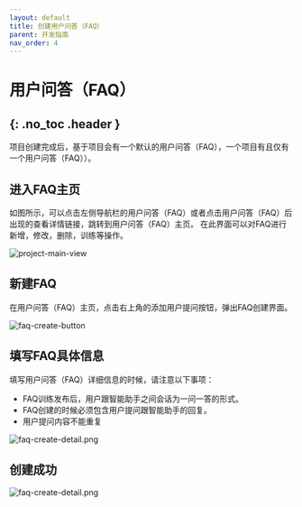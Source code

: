 ```yaml
---
layout: default
title: 创建用户问答（FAQ）
parent: 开发指南
nav_order: 4
---
```


# 用户问答（FAQ）
{: .no_toc .header }
---
项目创建完成后，基于项目会有一个默认的用户问答（FAQ），一个项目有且仅有一个用户问答（FAQ））。

## 进入FAQ主页

如图所示，可以点击左侧导航栏的用户问答（FAQ）或者点击用户问答（FAQ）后出现的查看详情链接，跳转到用户问答（FAQ）主页。 在此界面可以对FAQ进行新增，修改，删除，训练等操作。


![project-main-view](/assets/images/tutorial/project/project-main-view.png)

## 新建FAQ

在用户问答（FAQ）主页，点击右上角的添加用户提问按钮，弹出FAQ创建界面。

![faq-create-button](/assets/images/tutorial/faq/faq-create-button.png)

## 填写FAQ具体信息
填写用户问答（FAQ）详细信息的时候，请注意以下事项：
- FAQ训练发布后，用户跟智能助手之间会话为一问一答的形式。
- FAQ创建的时候必须包含用户提问跟智能助手的回复。
- 用户提问内容不能重复


![faq-create-detail.png](/assets/images/tutorial/faq/faq-create-detail.png)

## 创建成功

![faq-create-detail.png](/assets/images/tutorial/faq/faq-main-view.png)
